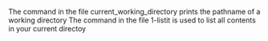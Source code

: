 The command in the file current_working_directory prints the pathname of a working directory
The command in the file 1-listit is used to list all contents in your current directoy

